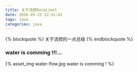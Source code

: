 ```yaml
---
title: 关于流控RateLimit
date: 2016-05-22 22:51:43
tags: java
categories: java
---
```


{% blockquote %}
 关于流控的一点总结
{% endblockquote %}

### water is comming !!!...
{% asset_img water-flow.jpg water is comming ! %}
